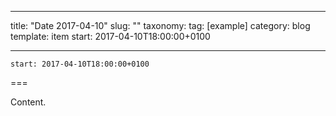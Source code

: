 
---
title: "Date 2017-04-10"
slug: ""
taxonomy:
tag: [example]
category: blog
template: item
start: 2017-04-10T18:00:00+0100

---

``start: 2017-04-10T18:00:00+0100``

===

Content.
